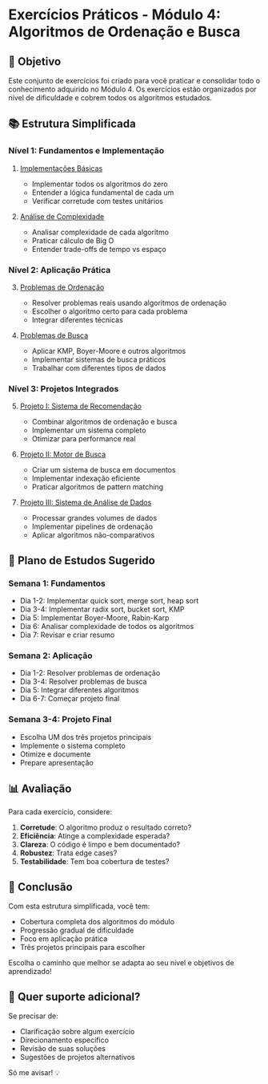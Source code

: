 # Exercícios Práticos - Módulo 4: Algoritmos de Ordenação e Busca

## 🎯 Objetivo
Este conjunto de exercícios foi criado para você praticar e consolidar todo o conhecimento adquirido no Módulo 4. Os exercícios estão organizados por nível de dificuldade e cobrem todos os algoritmos estudados.

## 📚 Estrutura Simplificada

### Nível 1: Fundamentos e Implementação
1. [Implementações Básicas](./nivel1-implementacoes-basicas.md)
   - Implementar todos os algoritmos do zero
   - Entender a lógica fundamental de cada um
   - Verificar corretude com testes unitários

2. [Análise de Complexidade](./nivel1-analise-complexidade.md)
   - Analisar complexidade de cada algoritmo
   - Praticar cálculo de Big O
   - Entender trade-offs de tempo vs espaço

### Nível 2: Aplicação Prática
3. [Problemas de Ordenação](./nivel2-problemas-ordenacao.md)
   - Resolver problemas reais usando algoritmos de ordenação
   - Escolher o algoritmo certo para cada problema
   - Integrar diferentes técnicas

4. [Problemas de Busca](./nivel2-problemas-busca.md)
   - Aplicar KMP, Boyer-Moore e outros algoritmos
   - Implementar sistemas de busca práticos
   - Trabalhar com diferentes tipos de dados

### Nível 3: Projetos Integrados
5. [Projeto I: Sistema de Recomendação](./nivel3-projeto-recomendacao.md)
   - Combinar algoritmos de ordenação e busca
   - Implementar um sistema completo
   - Otimizar para performance real

6. [Projeto II: Motor de Busca](./nivel3-motor-busca.md)
   - Criar um sistema de busca em documentos
   - Implementar indexação eficiente
   - Praticar algoritmos de pattern matching

7. [Projeto III: Sistema de Análise de Dados](./nivel3-sistema-analise.md)
   - Processar grandes volumes de dados
   - Implementar pipelines de ordenação
   - Aplicar algoritmos não-comparativos

## 🚀 Plano de Estudos Sugerido

### Semana 1: Fundamentos
- Dia 1-2: Implementar quick sort, merge sort, heap sort
- Dia 3-4: Implementar radix sort, bucket sort, KMP
- Dia 5: Implementar Boyer-Moore, Rabin-Karp
- Dia 6: Analisar complexidade de todos os algoritmos
- Dia 7: Revisar e criar resumo

### Semana 2: Aplicação
- Dia 1-2: Resolver problemas de ordenação
- Dia 3-4: Resolver problemas de busca
- Dia 5: Integrar diferentes algoritmos
- Dia 6-7: Começar projeto final

### Semana 3-4: Projeto Final
- Escolha UM dos três projetos principais
- Implemente o sistema completo
- Otimize e documente
- Prepare apresentação

## 📊 Avaliação

Para cada exercício, considere:
1. **Corretude**: O algoritmo produz o resultado correto?
2. **Eficiência**: Atinge a complexidade esperada?
3. **Clareza**: O código é limpo e bem documentado?
4. **Robustez**: Trata edge cases?
5. **Testabilidade**: Tem boa cobertura de testes?

## 🎯 Conclusão

Com esta estrutura simplificada, você tem:
- Cobertura completa dos algoritmos do módulo
- Progressão gradual de dificuldade
- Foco em aplicação prática
- Três projetos principais para escolher

Escolha o caminho que melhor se adapta ao seu nível e objetivos de aprendizado!

## 🤝 Quer suporte adicional?

Se precisar de:
- Clarificação sobre algum exercício
- Direcionamento específico
- Revisão de suas soluções
- Sugestões de projetos alternativos

Só me avisar! 💡
